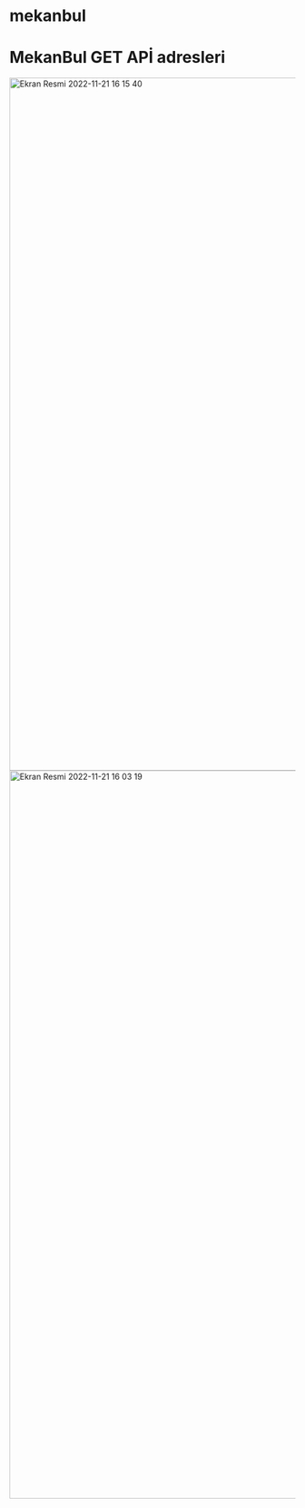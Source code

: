 # mekanbul
# MekanBul GET APİ adresleri
<img width="1218" alt="Ekran Resmi 2022-11-21 16 15 40" src="https://user-images.githubusercontent.com/115145369/203104110-f9eea5a9-0975-4ab9-8dc9-7bb094e82edf.png">
<img width="1280" alt="Ekran Resmi 2022-11-21 16 03 19" src="https://user-images.githubusercontent.com/115145369/203105374-d58f0621-34a5-4fb2-9b00-069424ff926e.png">
